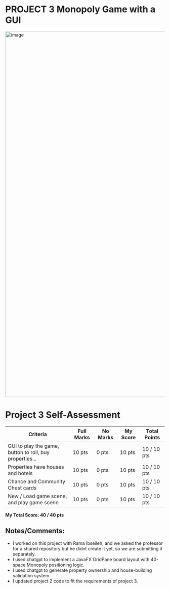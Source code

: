 # PROJECT 3 Monopoly Game with a GUI
<img width="1882" height="1152" alt="image" src="https://github.com/user-attachments/assets/244bd9aa-f644-4d9a-9d4f-c42fa4ae9ed8" />

# Project 3 Self-Assessment
| Criteria | Full Marks | No Marks | My Score | Total Points |
|----------|------------|----------|----------|--------------|
| GUI to play the game, button to roll, buy properties... | 10 pts | 0 pts | 10 pts | 10 / 10 pts |
| Properties have houses and hotels | 10 pts | 0 pts | 10 pts | 10 / 10 pts |
| Chance and Community Chest cards | 10 pts | 0 pts | 10 pts | 10 / 10 pts |
| New / Load game scene, and play game scene | 10 pts | 0 pts | 10 pts | 10 / 10 pts |

**My Total Score: 40 / 40 pts**


## Notes/Comments:
- I worked on this project with Rama Ibseileh, and we asked the professor for a shared repository but he didnt create it yet, so we are submitting it separately.
- I used chatgpt to implement a JavaFX GridPane board layout with 40-space Monopoly positioning logic.
- I used chatgpt to generate property ownership and house-building validation system.
- I updated project 2 code to fit the requirements of project 3.

